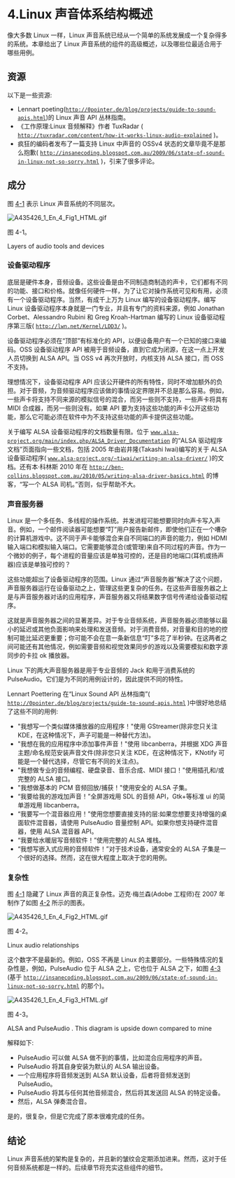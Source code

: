 # 4.Linux 声音体系结构概述

像大多数 Linux 一样，Linux 声音系统已经从一个简单的系统发展成一个复杂得多的系统。本章给出了 Linux 声音系统的组件的高级概述，以及哪些位最适合用于哪些用例。

## 资源

以下是一些资源:

*   Lennart poeting([`http://0pointer.de/blog/projects/guide-to-sound-apis.html`](http://0pointer.de/blog/projects/guide-to-sound-apis.html))的 Linux 声音 API 丛林指南。
*   《工作原理:Linux 音频解释》作者 TuxRadar ( [`http://tuxradar.com/content/how-it-works-linux-audio-explained`](http://tuxradar.com/content/how-it-works-linux-audio-explained) )。
*   疯狂的编码者发布了一篇支持 Linux 中声音的 OSSv4 状态的文章毕竟不是那么抱歉( [`http://insanecoding.blogspot.com.au/2009/06/state-of-sound-in-linux-not-so-sorry.html`](http://insanecoding.blogspot.com.au/2009/06/state-of-sound-in-linux-not-so-sorry.html) )，引来了很多评论。

## 成分

图 [4-1](#Fig1) 表示 Linux 声音系统的不同层次。

![A435426_1_En_4_Fig1_HTML.gif](A435426_1_En_4_Fig1_HTML.gif)

图 4-1。

Layers of audio tools and devices

### 设备驱动程序

底层是硬件本身，音频设备。这些设备是由不同制造商制造的声卡，它们都有不同的功能、接口和价格。就像任何硬件一样，为了让它对操作系统可见和有用，必须有一个设备驱动程序。当然，有成千上万为 Linux 编写的设备驱动程序。编写 Linux 设备驱动程序本身就是一门专业，并且有专门的资料来源，例如 Jonathan Corbet、Alessandro Rubini 和 Greg Kroah-Hartman 编写的 Linux 设备驱动程序第三版( [`http://lwn.net/Kernel/LDD3/`](http://lwn.net/Kernel/LDD3/) )。

设备驱动程序必须在“顶部”有标准化的 API，以便设备用户有一个已知的接口来编码。OSS 设备驱动程序 API 被用于音频设备，直到它成为闭源，在这一点上开发人员切换到 ALSA API。当 OSS v4 再次开放时，内核支持 ALSA 接口，而 OSS 不支持。

理想情况下，设备驱动程序 API 应该公开硬件的所有特性，同时不增加额外的负担。对于音频，为音频驱动程序应该做的事情设定界限并不总是那么容易。例如，一些声卡将支持不同来源的模拟信号的混合，而另一些则不支持，一些声卡将具有 MIDI 合成器，而另一些则没有。如果 API 要为支持这些功能的声卡公开这些功能，那么它可能必须在软件中为不支持这些功能的声卡提供这些功能。

关于编写 ALSA 设备驱动程序的文档数量有限。位于 [`www.alsa-project.org/main/index.php/ALSA_Driver_Documentation`](http://www.alsa-project.org/main/index.php/ALSA_Driver_Documentation) 的“ALSA 驱动程序文档”页面指向一些文档，包括 2005 年由岩井隆(Takashi Iwai)编写的关于 ALSA 设备驱动程序( [`www.alsa-project.org/∼tiwai/writing-an-alsa-driver/`](http://www.alsa-project.org/~tiwai/writing-an-alsa-driver/) )的文档。还有本·科林斯 2010 年在 [`http://ben-collins.blogspot.com.au/2010/05/writing-alsa-driver-basics.html`](http://ben-collins.blogspot.com.au/2010/05/writing-alsa-driver-basics.html) 的博客，“写一个 ALSA 司机。”否则，似乎帮助不大。

### 声音服务器

Linux 是一个多任务、多线程的操作系统。并发进程可能想要同时向声卡写入声音。例如，一个邮件阅读器可能想要“叮”用户报告新邮件，即使他们正在一个嘈杂的计算机游戏中。这不同于声卡能够混合来自不同端口的声音的能力，例如 HDMI 输入端口和模拟输入端口。它需要能够混合(或管理)来自不同过程的声音。作为一个微妙的例子，每个进程的音量应该是单独可控的，还是目的地端口(耳机或扬声器)应该是单独可控的？

这些功能超出了设备驱动程序的范围。Linux 通过“声音服务器”解决了这个问题，声音服务器运行在设备驱动之上，管理这些更复杂的任务。在这些声音服务器之上是与声音服务器对话的应用程序，声音服务器又将结果数字信号传递给设备驱动程序。

这就是声音服务器之间的显著差异。对于专业音频系统，声音服务器必须能够以最小的延迟或其他负面影响来处理和发送音频。对于消费音频，对音量和目的地的控制可能比延迟更重要；你可能不会在意一条新信息“叮”多花了半秒钟。在这两者之间可能还有其他情况，例如需要音频和视觉效果同步的游戏以及需要模拟和数字源同步的卡拉 ok 播放器。

Linux 下的两大声音服务器是用于专业音频的 Jack 和用于消费系统的 PulseAudio。它们是为不同的用例设计的，因此提供不同的特性。

Lennart Poettering 在“Linux Sound API 丛林指南”( [`http://0pointer.de/blog/projects/guide-to-sound-apis.html`](http://0pointer.de/blog/projects/guide-to-sound-apis.html) )中很好地总结了这些不同的用例:

*   "我想写一个类似媒体播放器的应用程序！"使用 GStreamer(除非您只关注 KDE，在这种情况下，声子可能是一种替代方法)。
*   "我想在我的应用程序中添加事件声音！"使用 libcanberra，并根据 XDG 声音主题/命名规范安装声音文件(除非您只关注 KDE，在这种情况下，KNotify 可能是一个替代选择，尽管它有不同的关注点)。
*   "我想做专业的音频编程、硬盘录音、音乐合成、MIDI 接口！"使用插孔和/或完整的 ALSA 接口。
*   "我想做基本的 PCM 音频回放/捕获！"使用安全的 ALSA 子集。
*   “我要给我的游戏加声音！”全屏游戏用 SDL 的音频 API，Gtk+等标准 ui 的简单游戏用 libcanberra。
*   “我要写一个混音器应用！”使用您想要直接支持的层:如果您想要支持增强的桌面软件混音器，请使用 PulseAudio 音量控制 API。如果你想支持硬件混音器，使用 ALSA 混音器 API。
*   “我要给水暖层写音频软件！”使用完整的 ALSA 堆栈。
*   “我想写嵌入式应用的音频软件！”对于技术设备，通常安全的 ALSA 子集是一个很好的选择。然而，这在很大程度上取决于您的用例。

### 复杂性

图 [4-1](#Fig1) 隐藏了 Linux 声音的真正复杂性。迈克·梅兰森(Adobe 工程师)在 2007 年制作了如图 [4-2](#Fig2) 所示的图表。

![A435426_1_En_4_Fig2_HTML.gif](A435426_1_En_4_Fig2_HTML.gif)

图 4-2。

Linux audio relationships

这个数字不是最新的。例如，OSS 不再是 Linux 的主要部分。一些特殊情况的复杂性是，例如，PulseAudio 位于 ALSA 之上，它也位于 ALSA 之下，如图 [4-3](#Fig3) (基于 [`http://insanecoding.blogspot.com.au/2009/06/state-of-sound-in-linux-not-so-sorry.html`](http://insanecoding.blogspot.com.au/2009/06/state-of-sound-in-linux-not-so-sorry.html) 的那个)。

![A435426_1_En_4_Fig3_HTML.gif](A435426_1_En_4_Fig3_HTML.gif)

图 4-3。

ALSA and PulseAudio . This diagram is upside down compared to mine

解释如下:

*   PulseAudio 可以做 ALSA 做不到的事情，比如混合应用程序的声音。
*   PulseAudio 将其自身安装为默认的 ALSA 输出设备。
*   一个应用程序将音频发送到 ALSA 默认设备，后者将音频发送到 PulseAudio。
*   PulseAudio 将其与任何其他音频混合，然后将其发送回 ALSA 的特定设备。
*   然后，ALSA 弹奏混合音。

是的，很复杂，但是它完成了原本很难完成的任务。

## 结论

Linux 声音系统的架构是复杂的，并且新的皱纹会定期添加进来。然而，这对于任何音频系统都是一样的。后续章节将充实这些组件的细节。